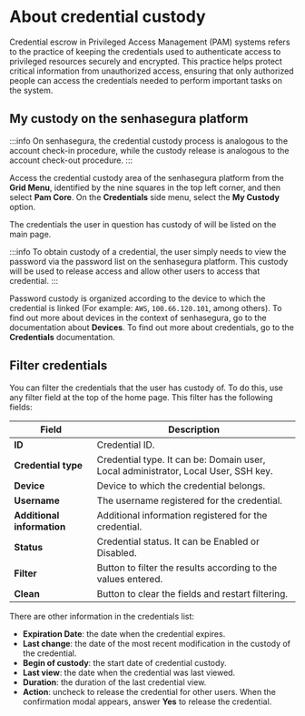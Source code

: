 # About credential custody

Credential escrow in Privileged Access Management (PAM) systems refers to the practice of keeping the credentials used to authenticate access to privileged resources securely and encrypted. This practice helps protect critical information from unauthorized access, ensuring that only authorized people can access the credentials needed to perform important tasks on the system.

## My custody on the senhasegura platform

 :::info
On senhasegura, the credential custody process is analogous to the account check-in procedure, while the custody release is analogous to the account check-out procedure.
:::

Access the credential custody area of the senhasegura platform from the **Grid Menu**, identified by the nine squares in the top left corner, and then select **Pam Core**. On the **Credentials** side menu, select the **My Custody** option.

The credentials the user in question has custody of will be listed on the main page.

 :::info
To obtain custody of a credential, the user simply needs to view the password via the password list on the senhasegura platform. This custody will be used to release access and allow other users to access that credential.
:::

Password custody is organized according to the device to which the credential is linked (For example: `AWS`, `100.66.120.101`, among others). To find out more about devices in the context of senhasegura, go to the documentation about **Devices**. To find out more about credentials, go to the **Credentials** documentation.

## Filter credentials

You can filter the credentials that the user has custody of. To do this, use any filter field at the top of the home page. This filter has the following fields:

| Field | Description |
| --- | --- |
| **ID** | Credential ID. |
| **Credential type** | Credential type. It can be: Domain user, Local administrator, Local User, SSH key. |
| **Device** | Device to which the credential belongs. |
| **Username** | The username registered for the credential. |
|**Additional information** | Additional information registered for the credential. |
| **Status** | Credential status. It can be Enabled or Disabled. |
| **Filter** | Button to filter the results according to the values entered. |
| **Clean** | Button to clear the fields and restart filtering. |

There are other information in the credentials list:

- **Expiration Date**: the date when the credential expires.
- **Last change**: the date of the most recent modification in the custody of the credential.
- **Begin of custody**: the start date of credential custody.
- **Last view**: the date when the credential was last viewed.
- **Duration**: the duration of the last credential view.
- **Action**: uncheck to release the credential for other users. When the confirmation modal appears, answer **Yes** to release the credential.